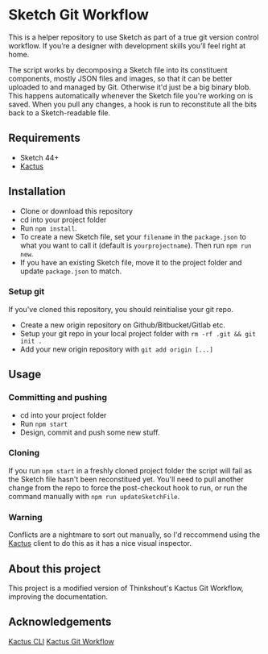 # Sketch Git Workflow

This is a helper repository to use Sketch as part of a true git version control workflow. If you’re a designer with development skills you’ll feel right at home.

The script works by decomposing a Sketch file into its constituent components, mostly JSON files and images, so that it can be better uploaded to and managed by Git. Otherwise it'd just be a big binary blob. This happens automatically whenever the Sketch file you're working on is saved. When you pull any changes, a hook is run to reconstitute all the bits back to a Sketch-readable file.

## Requirements

* Sketch 44+
* [Kactus](https://kactus.io)

## Installation

* Clone or download this repository
* cd into your project folder
* Run `npm install`.
* To create a new Sketch file, set your `filename` in the `package.json` to what you want to call it (default is `yourprojectname`). Then run `npm run new`.
* If you have an existing Sketch file, move it to the project folder and update `package.json` to match.

### Setup git

If you've cloned this repository, you should reinitialise your git repo.

* Create a new origin repository on Github/Bitbucket/Gitlab etc.
* Setup your git repo in your local project folder with `rm -rf .git && git init .`
* Add your new origin repository with `git add origin [...]`

## Usage

### Committing and pushing

* cd into your project folder
* Run `npm start`
* Design, commit and push some new stuff.

### Cloning

If you run `npm start` in a freshly cloned project folder the script will fail as the Sketch file hasn't been reconstitued yet. You'll need to pull another change from the repo to force the post-checkout hook to run, or run the command manually with `npm run updateSketchFile`.

### Warning

Conflicts are a nightmare to sort out manually, so I'd reccommend using the [Kactus](https://kactus.io) client to do this as it has a nice visual inspector.

## About this project

This project is a modified version of Thinkshout's Kactus Git Workflow, improving the documentation. 

## Acknowledgements

[Kactus CLI](https://github.com/kactus-io/kactus-cli)
[Kactus Git Workflow](https://github.com/thinkbright/kactus-git-workflow)
